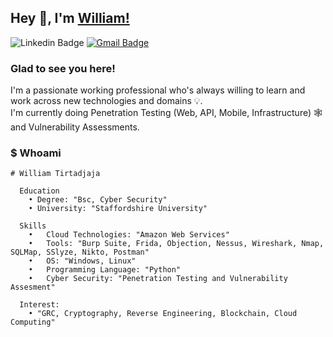 ## Hey 👋, I'm [William!](https://william5647.github.io/)
![Linkedin Badge](https://img.shields.io/badge/LinkedIn-blue?style=flat&logo=linkedin&labelColor=blue&link=https://www.linkedin.com/in/williamtirtadjaja/)
[![Gmail Badge](https://img.shields.io/badge/Gmail-red?style=flat-square&logo=Gmail&logoColor=white&link=mailto:tirtadjajawilliam@gmail.com)](mailto:tirtadjajawilliam@gmail.com)

### Glad to see you here! &nbsp;

I'm a passionate working professional who's always willing to learn and work across new technologies and domains 💡. </br>
I'm currently doing Penetration Testing (Web, API, Mobile, Infrastructure) 🕸️ and Vulnerability Assessments.

### $ Whoami
```
# William Tirtadjaja

  Education
    • Degree: "Bsc, Cyber Security"
    • University: "Staffordshire University"
    
  Skills
    •	Cloud Technologies: "Amazon Web Services"
    •	Tools: "Burp Suite, Frida, Objection, Nessus, Wireshark, Nmap, SQLMap, SSlyze, Nikto, Postman"
    •	OS: "Windows, Linux"
    •	Programming Language: "Python"
    •	Cyber Security: "Penetration Testing and Vulnerability Assesment"

  Interest:
    • "GRC, Cryptography, Reverse Engineering, Blockchain, Cloud Computing"
```
